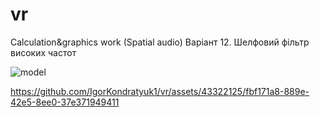 # vr

Calculation&graphics work (Spatial audio)
Варіант 12. Шелфовий фільтр високих частот

![model](https://github.com/IgorKondratyuk1/vr/assets/43322125/05cfab5f-7994-4e75-b588-9ae19f8b3dc8)

https://github.com/IgorKondratyuk1/vr/assets/43322125/fbf171a8-889e-42e5-8ee0-37e371949411
